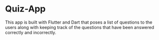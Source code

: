 # Quiz-App
This app is built with Flutter and Dart that poses a list of questions to the users along with keeping track of the questions that have been answered correctly and incorrectly.
